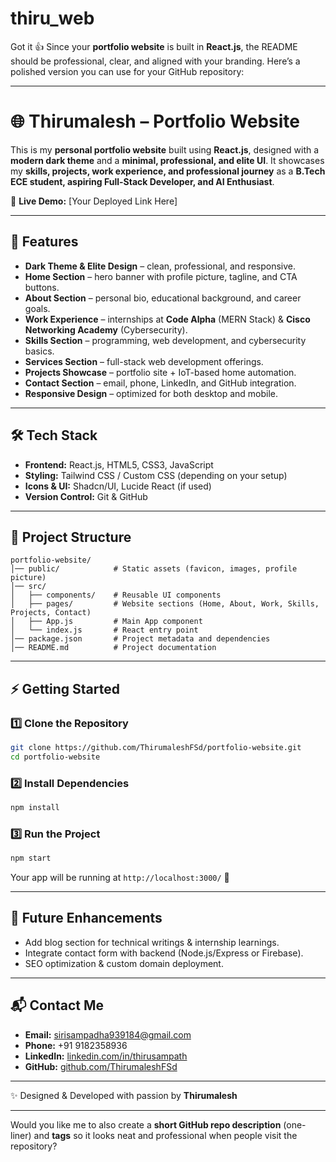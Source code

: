 # thiru_web
Got it 👍 Since your **portfolio website** is built in **React.js**, the README should be professional, clear, and aligned with your branding. Here’s a polished version you can use for your GitHub repository:

---

# 🌐 Thirumalesh – Portfolio Website

This is my **personal portfolio website** built using **React.js**, designed with a **modern dark theme** and a **minimal, professional, and elite UI**.
It showcases my **skills, projects, work experience, and professional journey** as a **B.Tech ECE student, aspiring Full-Stack Developer, and AI Enthusiast**.

🔗 **Live Demo:** \[Your Deployed Link Here]

---

## 🚀 Features

* **Dark Theme & Elite Design** – clean, professional, and responsive.
* **Home Section** – hero banner with profile picture, tagline, and CTA buttons.
* **About Section** – personal bio, educational background, and career goals.
* **Work Experience** – internships at **Code Alpha** (MERN Stack) & **Cisco Networking Academy** (Cybersecurity).
* **Skills Section** – programming, web development, and cybersecurity basics.
* **Services Section** – full-stack web development offerings.
* **Projects Showcase** – portfolio site + IoT-based home automation.
* **Contact Section** – email, phone, LinkedIn, and GitHub integration.
* **Responsive Design** – optimized for both desktop and mobile.

---

## 🛠️ Tech Stack

* **Frontend:** React.js, HTML5, CSS3, JavaScript
* **Styling:** Tailwind CSS / Custom CSS (depending on your setup)
* **Icons & UI:** Shadcn/UI, Lucide React (if used)
* **Version Control:** Git & GitHub

---

## 📂 Project Structure

```
portfolio-website/
│── public/            # Static assets (favicon, images, profile picture)
│── src/
│   ├── components/    # Reusable UI components
│   ├── pages/         # Website sections (Home, About, Work, Skills, Projects, Contact)
│   ├── App.js         # Main App component
│   └── index.js       # React entry point
│── package.json       # Project metadata and dependencies
│── README.md          # Project documentation
```

---

## ⚡ Getting Started

### 1️⃣ Clone the Repository

```bash
git clone https://github.com/ThirumaleshFSd/portfolio-website.git
cd portfolio-website
```

### 2️⃣ Install Dependencies

```bash
npm install
```

### 3️⃣ Run the Project

```bash
npm start
```

Your app will be running at `http://localhost:3000/` 🚀

---

## 📌 Future Enhancements

* Add blog section for technical writings & internship learnings.
* Integrate contact form with backend (Node.js/Express or Firebase).
* SEO optimization & custom domain deployment.

---

## 📬 Contact Me

* **Email:** [sirisampadha939184@gmail.com](mailto:sirisampadha939184@gmail.com)
* **Phone:** +91 9182358936
* **LinkedIn:** [linkedin.com/in/thirusampath](https://linkedin.com/in/thirusampath)
* **GitHub:** [github.com/ThirumaleshFSd](https://github.com/ThirumaleshFSd)

---

✨ Designed & Developed with passion by **Thirumalesh**

---

Would you like me to also create a **short GitHub repo description** (one-liner) and **tags** so it looks neat and professional when people visit the repository?
